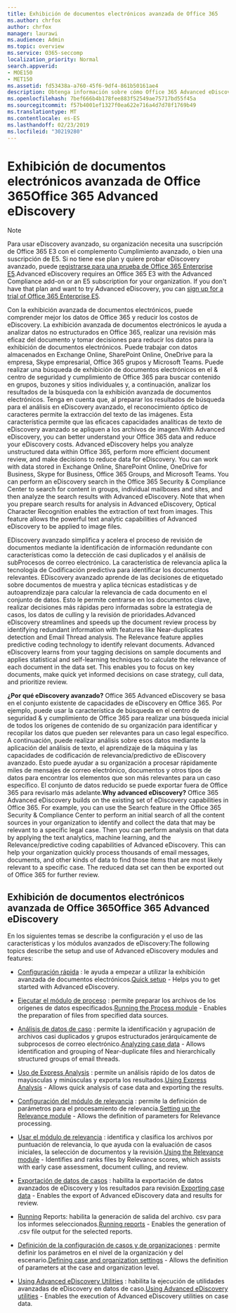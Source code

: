 ```yaml
---
title: Exhibición de documentos electrónicos avanzada de Office 365
ms.author: chrfox
author: chrfox
manager: laurawi
ms.audience: Admin
ms.topic: overview
ms.service: O365-seccomp
localization_priority: Normal
search.appverid:
- MOE150
- MET150
ms.assetid: fd53438a-a760-45f6-9df4-861b50161ae4
description: Obtenga información sobre cómo Office 365 Advanced eDiscovery puede ayudarle a analizar datos dentro de Office 365, a racionalizar las revisiones de documentos y a tomar decisiones para la exhibición de documentos electrónicos eficaz.
ms.openlocfilehash: 7bef666b4b178fee883f52549ae75717bd55f45a
ms.sourcegitcommit: f57b4001ef1327f0ea622e716a4d7d78f1769b49
ms.translationtype: MT
ms.contentlocale: es-ES
ms.lasthandoff: 02/23/2019
ms.locfileid: "30219280"
---
```

# <a name="office-365-advanced-ediscovery"></a><span data-ttu-id="e77a9-103">Exhibición de documentos electrónicos avanzada de Office 365</span><span class="sxs-lookup"><span data-stu-id="e77a9-103">Office 365 Advanced eDiscovery</span></span>

> [!NOTE]
> <span data-ttu-id="e77a9-p101">Para usar eDiscovery avanzado, su organización necesita una suscripción de Office 365 E3 con el complemento Cumplimiento avanzado, o bien una suscripción de E5. Si no tiene ese plan y quiere probar eDiscovery avanzado, puede [registrarse para una prueba de Office 365 Enterprise E5](https://go.microsoft.com/fwlink/p/?LinkID=698279).</span><span class="sxs-lookup"><span data-stu-id="e77a9-p101">Advanced eDiscovery requires an Office 365 E3 with the Advanced Compliance add-on or an E5 subscription for your organization. If you don't have that plan and want to try Advanced eDiscovery, you can [sign up for a trial of Office 365 Enterprise E5](https://go.microsoft.com/fwlink/p/?LinkID=698279).</span></span> 
  
<span data-ttu-id="e77a9-p102">Con la exhibición avanzada de documentos electrónicos, puede comprender mejor los datos de Office 365 y reducir los costos de eDiscovery. La exhibición avanzada de documentos electrónicos le ayuda a analizar datos no estructurados en Office 365, realizar una revisión más eficaz del documento y tomar decisiones para reducir los datos para la exhibición de documentos electrónicos. Puede trabajar con datos almacenados en Exchange Online, SharePoint Online, OneDrive para la empresa, Skype empresarial, Office 365 grupos y Microsoft Teams. Puede realizar una búsqueda de exhibición de documentos electrónicos en el &amp; centro de seguridad y cumplimiento de Office 365 para buscar contenido en grupos, buzones y sitios individuales y, a continuación, analizar los resultados de la búsqueda con la exhibición avanzada de documentos electrónicos. Tenga en cuenta que, al preparar los resultados de búsqueda para el análisis en eDiscovery avanzado, el reconocimiento óptico de caracteres permite la extracción del texto de las imágenes. Esta característica permite que las eficaces capacidades analíticas de texto de eDiscovery avanzado se apliquen a los archivos de imagen.</span><span class="sxs-lookup"><span data-stu-id="e77a9-p102">With Advanced eDiscovery, you can better understand your Office 365 data and reduce your eDiscovery costs. Advanced eDiscovery helps you analyze unstructured data within Office 365, perform more efficient document review, and make decisions to reduce data for eDiscovery. You can work with data stored in Exchange Online, SharePoint Online, OneDrive for Business, Skype for Business, Office 365 Groups, and Microsoft Teams. You can perform an eDiscovery search in the Office 365 Security &amp; Compliance Center to search for content in groups, individual mailboxes and sites, and then analyze the search results with Advanced eDiscovery. Note that when you prepare search results for analysis in Advanced eDiscovery, Optical Character Recognition enables the extraction of text from images. This feature allows the powerful text analytic capabilities of Advanced eDiscovery to be applied to image files.</span></span>
  
<span data-ttu-id="e77a9-p103">EDiscovery avanzado simplifica y acelera el proceso de revisión de documentos mediante la identificación de información redundante con características como la detección de casi duplicados y el análisis de subProcesos de correo electrónico. La característica de relevancia aplica la tecnología de Codificación predictiva para identificar los documentos relevantes. EDiscovery avanzado aprende de las decisiones de etiquetado sobre documentos de muestra y aplica técnicas estadísticas y de autoaprendizaje para calcular la relevancia de cada documento en el conjunto de datos. Esto le permite centrarse en los documentos clave, realizar decisiones más rápidas pero informadas sobre la estrategia de casos, los datos de culling y la revisión de prioridades.</span><span class="sxs-lookup"><span data-stu-id="e77a9-p103">Advanced eDiscovery streamlines and speeds up the document review process by identifying redundant information with features like Near-duplicates detection and Email Thread analysis. The Relevance feature applies predictive coding technology to identify relevant documents. Advanced eDiscovery learns from your tagging decisions on sample documents and applies statistical and self-learning techniques to calculate the relevance of each document in the data set. This enables you to focus on key documents, make quick yet informed decisions on case strategy, cull data, and prioritize review.</span></span>
  
 <span data-ttu-id="e77a9-p104">**¿Por qué eDiscovery avanzado?** Office 365 Advanced eDiscovery se basa en el conjunto existente de capacidades de eDiscovery en Office 365. Por ejemplo, puede usar la característica de búsqueda en el centro de seguridad &amp; y cumplimiento de Office 365 para realizar una búsqueda inicial de todos los orígenes de contenido de su organización para identificar y recopilar los datos que pueden ser relevantes para un caso legal específico. A continuación, puede realizar análisis sobre esos datos mediante la aplicación del análisis de texto, el aprendizaje de la máquina y las capacidades de codificación de relevancia/predictivo de eDiscovery avanzado. Esto puede ayudar a su organización a procesar rápidamente miles de mensajes de correo electrónico, documentos y otros tipos de datos para encontrar los elementos que son más relevantes para un caso específico. El conjunto de datos reducido se puede exportar fuera de Office 365 para revisarlo más adelante.</span><span class="sxs-lookup"><span data-stu-id="e77a9-p104">**Why advanced eDiscovery?** Office 365 Advanced eDiscovery builds on the existing set of eDiscovery capabilities in Office 365. For example, you can use the Search feature in the Office 365 Security &amp; Compliance Center to perform an initial search of all the content sources in your organization to identify and collect the data that may be relevant to a specific legal case. Then you can perform analysis on that data by applying the text analytics, machine learning, and the Relevance/predictive coding capabilities of Advanced eDiscovery. This can help your organization quickly process thousands of email messages, documents, and other kinds of data to find those items that are most likely relevant to a specific case. The reduced data set can then be exported out of Office 365 for further review.</span></span> 
  
## <a name="office-365-advanced-ediscovery"></a><span data-ttu-id="e77a9-122">Exhibición de documentos electrónicos avanzada de Office 365</span><span class="sxs-lookup"><span data-stu-id="e77a9-122">Office 365 Advanced eDiscovery</span></span>

<span data-ttu-id="e77a9-123">En los siguientes temas se describe la configuración y el uso de las características y los módulos avanzados de eDiscovery:</span><span class="sxs-lookup"><span data-stu-id="e77a9-123">The following topics describe the setup and use of Advanced eDiscovery modules and features:</span></span>
  
- <span data-ttu-id="e77a9-124">[Configuración rápida](quick-setup-for-advanced-ediscovery.md) : le ayuda a empezar a utilizar la exhibición avanzada de documentos electrónicos.</span><span class="sxs-lookup"><span data-stu-id="e77a9-124">[Quick setup](quick-setup-for-advanced-ediscovery.md) - Helps you to get started with Advanced eDiscovery.</span></span> 
    
- <span data-ttu-id="e77a9-125">[Ejecutar el módulo de proceso](run-the-process-module-in-advanced-ediscovery.md) : permite preparar los archivos de los orígenes de datos especificados.</span><span class="sxs-lookup"><span data-stu-id="e77a9-125">[Running the Process module](run-the-process-module-in-advanced-ediscovery.md) - Enables the preparation of files from specified data sources.</span></span> 
    
- <span data-ttu-id="e77a9-126">[Análisis de datos de caso](analyze-case-data-with-advanced-ediscovery.md) : permite la identificación y agrupación de archivos casi duplicados y grupos estructurados jerárquicamente de subprocesos de correo electrónico.</span><span class="sxs-lookup"><span data-stu-id="e77a9-126">[Analyzing case data](analyze-case-data-with-advanced-ediscovery.md) - Allows identification and grouping of Near-duplicate files and hierarchically structured groups of email threads.</span></span> 

- <span data-ttu-id="e77a9-127">[Uso de Express Analysis](use-express-analysis-in-advanced-ediscovery.md) : permite un análisis rápido de los datos de mayúsculas y minúsculas y exporta los resultados.</span><span class="sxs-lookup"><span data-stu-id="e77a9-127">[Using Express Analysis](use-express-analysis-in-advanced-ediscovery.md) - Allows quick analysis of case data and exporting the results.</span></span> 
    
- <span data-ttu-id="e77a9-128">[Configuración del módulo de relevancia](manage-relevance-setup-in-advanced-ediscovery.md) : permite la definición de parámetros para el procesamiento de relevancia.</span><span class="sxs-lookup"><span data-stu-id="e77a9-128">[Setting up the Relevance module](manage-relevance-setup-in-advanced-ediscovery.md) - Allows the definition of parameters for Relevance processing.</span></span> 
    
- <span data-ttu-id="e77a9-129">[Usar el módulo de relevancia](use-relevance-in-advanced-ediscovery.md) : identifica y clasifica los archivos por puntuación de relevancia, lo que ayuda con la evaluación de casos iniciales, la selección de documentos y la revisión.</span><span class="sxs-lookup"><span data-stu-id="e77a9-129">[Using the Relevance module](use-relevance-in-advanced-ediscovery.md) - Identifies and ranks files by Relevance scores, which assists with early case assessment, document culling, and review.</span></span> 
    
- <span data-ttu-id="e77a9-130">[Exportación de datos de casos](export-case-data-in-advanced-ediscovery.md) : habilita la exportación de datos avanzados de eDiscovery y los resultados para revisión.</span><span class="sxs-lookup"><span data-stu-id="e77a9-130">[Exporting case data](export-case-data-in-advanced-ediscovery.md) - Enables the export of Advanced eDiscovery data and results for review.</span></span> 
    
- <span data-ttu-id="e77a9-131">[Running](run-reports-in-advanced-ediscovery.md) Reports: habilita la generación de salida del archivo. csv para los informes seleccionados.</span><span class="sxs-lookup"><span data-stu-id="e77a9-131">[Running reports](run-reports-in-advanced-ediscovery.md) - Enables the generation of .csv file output for the selected reports.</span></span> 
    
- <span data-ttu-id="e77a9-132">[Definición de la configuración de casos y de organizaciones](define-case-and-tenant-settings-in-advanced-ediscovery.md) : permite definir los parámetros en el nivel de la organización y del escenario.</span><span class="sxs-lookup"><span data-stu-id="e77a9-132">[Defining case and organization settings](define-case-and-tenant-settings-in-advanced-ediscovery.md) - Allows the definition of parameters at the case and organization level.</span></span> 
    
- <span data-ttu-id="e77a9-133">[Using Advanced eDiscovery Utilities](use-advanced-ediscovery-utilities.md) : habilita la ejecución de utilidades avanzadas de eDiscovery en datos de caso.</span><span class="sxs-lookup"><span data-stu-id="e77a9-133">[Using Advanced eDiscovery utilities](use-advanced-ediscovery-utilities.md) - Enables the execution of  Advanced eDiscovery utilities on case data.</span></span> 
